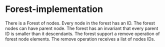 # Forest-implementation


There is a Forest of nodes. Every node in the forest has an ID. 
The forest nodes can have parent node. 
The forest has an invariant that every parent ID is smaller than it descendants. 
The forest support a remove operation of forest node elements. 
The remove operation receives a list of nodes IDs.  
